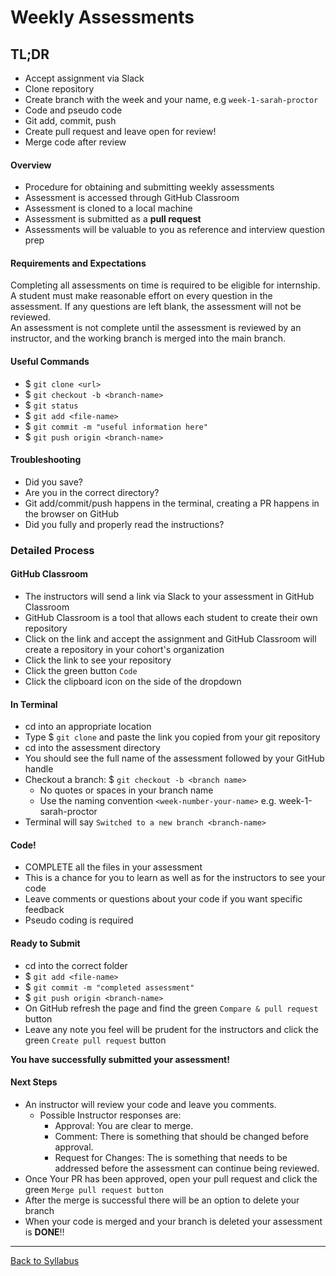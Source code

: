 # Weekly Assessments

## TL;DR
- Accept assignment via Slack
- Clone repository
- Create branch with the week and your name, e.g `week-1-sarah-proctor`
- Code and pseudo code
- Git add, commit, push
- Create pull request and leave open for review!
- Merge code after review

#### Overview
- Procedure for obtaining and submitting weekly assessments
- Assessment is accessed through GitHub Classroom
- Assessment is cloned to a local machine
- Assessment is submitted as a **pull request**
- Assessments will be valuable to you as reference and interview question prep

#### Requirements and Expectations
Completing all assessments on time is required to be eligible for internship. A student must make reasonable effort on every question in the assessment. If any questions are left blank, the assessment will not be reviewed.  
An assessment is not complete until the assessment is reviewed by an instructor, and the working branch is merged into the main branch.

#### Useful Commands
- $ `git clone <url>`
- $ `git checkout -b <branch-name>`
- $ `git status`
- $ `git add <file-name>`
- $ `git commit -m "useful information here"`
- $ `git push origin <branch-name>`

#### Troubleshooting
- Did you save?
- Are you in the correct directory?
- Git add/commit/push happens in the terminal, creating a PR happens in the browser on GitHub
- Did you fully and properly read the instructions?

### Detailed Process

#### GitHub Classroom
- The instructors will send a link via Slack to your assessment in GitHub Classroom
- GitHub Classroom is a tool that allows each student to create their own repository  
- Click on the link and accept the assignment and GitHub Classroom will create a repository in your cohort's organization
- Click the link to see your repository
- Click the green button `Code`
- Click the clipboard icon on the side of the dropdown

#### In Terminal
- cd into an appropriate location
- Type $ `git clone` and paste the link you copied from your git repository
- cd into the assessment directory
- You should see the full name of the assessment followed by your GitHub handle
- Checkout a branch: $ `git checkout -b <branch name>`
  - No quotes or spaces in your branch name
  - Use the naming convention `<week-number-your-name>` e.g. week-1-sarah-proctor
- Terminal will say `Switched to a new branch <branch-name>`

#### Code!
- COMPLETE all the files in your assessment
- This is a chance for you to learn as well as for the instructors to see your code
- Leave comments or questions about your code if you want specific feedback
- Pseudo coding is required

#### Ready to Submit
- cd into the correct folder
- $ `git add <file-name>`
- $ `git commit -m "completed assessment"`
- $ `git push origin <branch-name>`
- On GitHub refresh the page and find the green `Compare & pull request` button
- Leave any note you feel will be prudent for the instructors and click the green `Create pull request` button

**You have successfully submitted your assessment!**

#### Next Steps
- An instructor will review your code and leave you comments. 
  - Possible Instructor responses are:
    - Approval: You are clear to merge.
    - Comment: There is something that should be changed before approval. 
    - Request for Changes: The is something that needs to be addressed before the assessment can continue being reviewed. 
- Once Your PR has been approved, open your pull request and click the green `Merge pull request button`
- After the merge is successful there will be an option to delete your branch
- When your code is merged and your branch is deleted your assessment is **DONE**!!


---
[Back to Syllabus](../README.md#github)
